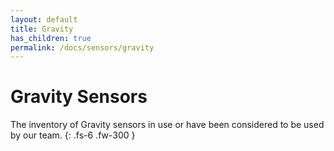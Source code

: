 ```yaml
---
layout: default
title: Gravity
has_children: true
permalink: /docs/sensors/gravity
---
```


# Gravity Sensors

The inventory of Gravity sensors in use or have been considered to be used by our team. 
{: .fs-6 .fw-300 }
